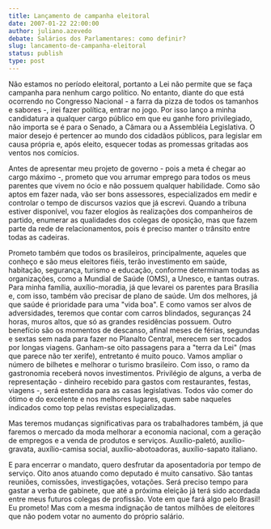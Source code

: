 ```yaml
---
title: Lançamento de campanha eleitoral
date: 2007-01-22 22:00:00
author: juliano.azevedo
debate: Salários dos Parlamentares: como definir?
slug: lancamento-de-campanha-eleitoral
status: publish 
type: post
---
```


  

 Não estamos no período eleitoral, portanto a Lei não permite que se faça campanha para nenhum cargo político. No entanto, diante do que está ocorrendo no Congresso Nacional - a farra da pizza de todos os tamanhos e sabores -, irei fazer política, entrar no jogo. Por isso lanço a minha candidatura a qualquer cargo público em que eu ganhe foro privilegiado, não importa se é para o Senado, a Câmara ou a Assembléia Legislativa. O maior desejo é pertencer ao mundo dos cidadãos públicos, para legislar em causa própria e, após eleito, esquecer todas as promessas gritadas aos ventos nos comícios.  

 Antes de apresentar meu projeto de governo - pois a meta é chegar ao cargo máximo -, prometo que vou arrumar emprego para todos os meus parentes que vivem no ócio e não possuem qualquer habilidade. Como são aptos em fazer nada, vão ser bons assessores, especializados em medir e controlar o tempo de discursos vazios que já escrevi. Quando a tribuna estiver disponível, vou fazer elogios às realizações dos companheiros de partido, enumerar as qualidades dos colegas de oposição, mas que fazem parte da rede de relacionamentos, pois é preciso manter o trânsito entre todas as cadeiras.  

 Prometo também que todos os brasileiros, principalmente, aqueles que conheço e são meus eleitores fiéis, terão investimento em saúde, habitação, segurança, turismo e educação, conforme determinam todas as organizações, como a Mundial de Saúde (OMS), a Unesco, e tantas outras. Para minha família, auxílio-moradia, já que levarei os parentes para Brasília e, com isso, também vão precisar de plano de saúde. Um dos melhores, já que saúde é prioridade para uma "vida boa". E como vamos ser alvos de adversidades, teremos que contar com carros blindados, seguranças 24 horas, muros altos, que só as grandes residências possuem. Outro benefício são os momentos de descanso, afinal meses de férias, segundas e sextas sem nada para fazer no Planalto Central, merecem ser trocados por longas viagens. Ganham-se oito passagens para a "terra da Lei" (mas que parece não ter xerife), entretanto é muito pouco. Vamos ampliar o número de bilhetes e melhorar o turismo brasileiro. Com isso, o ramo da gastronomia receberá novos investimentos. Privilégio de alguns, a verba de representação - dinheiro recebido para gastos com restaurantes, festas, viagens -, será estendida para as casas legislativas. Todos vão comer do ótimo e do excelente e nos melhores lugares, quem sabe naqueles indicados como top pelas revistas especializadas.   

 Mas teremos mudanças significativas para os trabalhadores também, já que faremos o mercado da moda melhorar a economia nacional, com a geração de empregos e a venda de produtos e serviços. Auxílio-paletó, auxílio-gravata, auxílio-camisa social, auxílio-abotoadoras, auxílio-sapato italiano.  

 E para encerrar o mandato, quero desfrutar da aposentadoria por tempo de serviço. Oito anos atuando como deputado é muito cansativo. São tantas reuniões, comissões, investigações, votações. Será preciso tempo para gastar a verba de gabinete, que até a próxima eleição já terá sido acordada entre meus futuros colegas de profissão. Vote em que fará algo pelo Brasil! Eu prometo! Mas com a mesma indignação de tantos milhões de eleitores que não podem votar no aumento do próprio salário.
